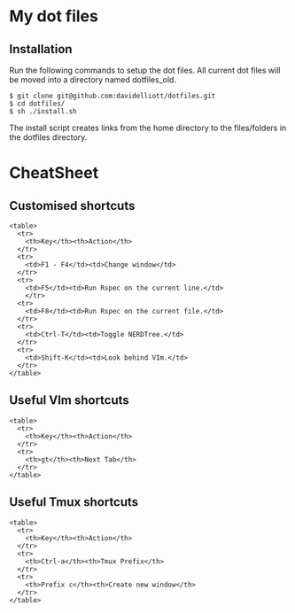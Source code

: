 My dot files
============

Installation
------------
Run the following commands to setup the dot files.  All current dot files will be moved into a directory named dotfiles_old.

    $ git clone git@github.com:davidelliott/dotfiles.git
    $ cd dotfiles/
    $ sh ./install.sh

The install script creates links from the home directory to the files/folders in the dotfiles directory.

CheatSheet
============

Customised shortcuts
-----------
    <table>
      <tr>
        <th>Key</th><th>Action</th>
      </tr>
      <tr>
        <td>F1 - F4</td><td>Change window</td>
      </tr>
      <tr>
        <td>F5</td><td>Run Rspec on the current line.</td>
        </tr>
      <tr>
        <td>F8</td><td>Run Rspec on the current file.</td>
      </tr>
      <tr>
        <td>Ctrl-T</td><td>Toggle NERDTree.</td>
      </tr>
      <tr>
        <td>Shift-K</td><td>Look behind VIm.</td>
      </tr>
    </table>

Useful VIm shortcuts
-----------
    <table>
      <tr>
        <th>Key</th><th>Action</th>
      </tr>
      <tr>
        <th>gt</th><th>Next Tab</th>
      </tr>
    </table>

Useful Tmux shortcuts
-----------
    <table>
      <tr>
        <th>Key</th><th>Action</th>
      </tr>
      <tr>
        <th>Ctrl-a</th><th>Tmux Prefix</th>
      </tr>
      <tr>
        <th>Prefix c</th><th>Create new window</th>
      </tr>
    </table>
